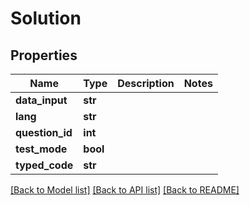 # Solution

## Properties
Name | Type | Description | Notes
------------ | ------------- | ------------- | -------------
**data_input** | **str** |  | 
**lang** | **str** |  | 
**question_id** | **int** |  | 
**test_mode** | **bool** |  | 
**typed_code** | **str** |  | 

[[Back to Model list]](../README.md#documentation-for-models) [[Back to API list]](../README.md#documentation-for-api-endpoints) [[Back to README]](../README.md)

